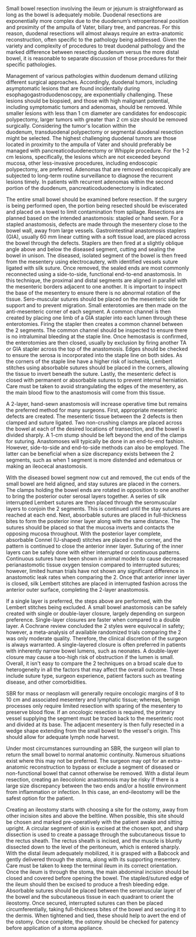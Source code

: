 Small bowel resection involving the ileum or jejunum is straightforward as long as the bowel is adequately mobile. Duodenal resections are exponentially more complex due to the duodenum’s retroperitoneal position and proximity of the ampulla of Vater, biliary tree, and pancreas. For this reason, duodenal resections will almost always require an extra-anatomic reconstruction, often specific to the pathology being addressed. Given the variety and complexity of procedures to treat duodenal pathology and the marked difference between resecting duodenum versus the more distal bowel, it is reasonable to separate discussion of those procedures for their specific pathologies.

Management of various pathologies within duodenum demand utilizing different surgical approaches. Accordingly, duodenal tumors, including asymptomatic lesions that are found incidentally during esophagogastroduodenoscopy, are exponentially challenging. These lesions should be biopsied, and those with high malignant potential, including symptomatic tumors and adenomas, should be removed. While smaller lesions with less than 1 cm diameter are candidates for endoscopic polypectomy, larger tumors with greater than 2 cm size should be removed surgically. Considering the tumor's location within the duodenum, transduodenal polypectomy or segmental duodenal resection might be selected. The highest challenging duodenal tumors are those located in proximity to the ampulla of Vater and should preferably be managed with pancreaticoduodenectomy or Whipple procedure. For the 1-2 cm lesions, specifically, the lesions which are not exceeded beyond mucosa, other less-invasive procedures, including endoscopic polypectomy, are preferred. Adenomas that are removed endoscopically are subjected to long-term routine surveillance to diagnose the recurrent lesions timely. In patients with recurrent adenomas within the second portion of the duodenum, pancreaticoduodenectomy is indicated.

The entire small bowel should be examined before resection. If the surgery is being performed open, the portion being resected should be eviscerated and placed on a towel to limit contamination from spillage. Resections are planned based on the intended anastomosis: stapled or hand sewn. For a stapled anastomosis, defects are made through the mesentery close to the bowel wall, away from large vessels. Gastrointestinal anastomosis staplers (GIA), usually 60 mm linear cutting with a soft tissue load, are placed across the bowel through the defects. Staplers are then fired at a slightly oblique angle above and below the diseased segment, cutting and sealing the bowel in unison. The diseased, isolated segment of the bowel is then freed from the mesentery using electrocautery, with identified vessels suture ligated with silk suture. Once removed, the sealed ends are most commonly reconnected using a side-to-side, functional end-to-end anastomosis. In this technique, the proximal and distal segments are aligned in parallel with the mesenteric borders adjacent to one another. It is important to inspect the base of the mesentery to ensure there is no abnormal rotation of the tissue. Sero-muscular sutures should be placed on the mesenteric side for support and to prevent migration. Small enterotomies are then made on the anti-mesenteric corner of each segment. A common channel is then created by placing one limb of a GIA stapler into each lumen through these enterotomies. Firing the stapler then creates a common channel between the 2 segments. The common channel should be inspected to ensure there is no intraluminal bleeding at the staple line. Once hemostasis is confirmed, the enterotomies are then closed, usually by exclusion by firing another TA or GIA stapler across the top of the anastomosis. Edges should be checked to ensure the serosa is incorporated into the staple line on both sides. As the corners of the staple line have a higher risk of ischemia, Lembert stitches using absorbable sutures should be placed in the corners, allowing the tissue to invert beneath the suture. Lastly, the mesenteric defect is closed with permanent or absorbable sutures to prevent internal herniation. Care must be taken to avoid strangulating the edges of the mesentery, as the main blood flow to the anastomosis will come from this tissue.

A 2-layer, hand-sewn anastomosis will increase operative time but remains the preferred method for many surgeons. First, appropriate mesenteric defects are created. The mesenteric tissue between the 2 defects is then clamped and suture ligated. Two non-crushing clamps are placed across the bowel at each of the desired locations of transection, and the bowel is divided sharply. A 1-cm stump should be left beyond the end of the clamps for suturing. Anastomoses will typically be done in an end-to-end fashion. However, side-to-side and end-to-side methods can also be employed. The latter can be beneficial when a size discrepancy exists between the 2 segments, such as when 1 segment is more distended and edematous or making an ileocecal anastomosis.

With the diseased bowel segment now cut and removed, the cut ends of the small bowel are held aligned, and stay sutures are placed in the corners. The clamps holding the bowel ends are rotated in opposition to one another to bring the posterior outer serosal layers together. A series of silk interrupted Lembert sutures are then placed through the seromuscular layers to conjoin the 2 segments. This is continued until the stay sutures are reached at each end. Next, absorbable sutures are placed in full-thickness bites to form the posterior inner layer along with the same distance. The sutures should be placed so that the mucosa inverts and contacts the opposing mucosa throughout. With the posterior layer complete, absorbable Connel (U-shaped) stitches are placed in the corner, and the pattern is continued to close the anterior inner layer. Suturing of the inner layers can be safely done with either interrupted or continuous patterns. Continuous sutures have been shown in animal models to cause decreased perianastomotic tissue oxygen tension compared to interrupted sutures; however, limited human trials have not shown any significant difference in anastomotic leak rates when comparing the 2. Once that anterior inner layer is closed, silk Lembert stitches are placed in interrupted fashion across the anterior outer surface, completing the 2-layer anastomosis.

If a single layer is preferred, the steps above are performed, with the Lembert stitches being excluded. A small bowel anastomosis can be safely created with single or double-layer closure, largely depending on surgeon preference. Single-layer closures are faster when compared to a double layer. A Cochrane review concluded the 2 styles were equivocal in safety; however, a meta-analysis of available randomized trials comparing the 2 was only moderate quality. Therefore, the clinical discretion of the surgeon is always warranted. A single-layered closure is often preferred in patients with inherently narrow bowel lumens, such as neonates. A double-layer closure may cause a too-high risk of obstruction if the lumen is small. Overall, it isn't easy to compare the 2 techniques on a broad scale due to heterogeneity in all the factors that may affect the overall outcome. These include suture type, surgeon experience, patient factors such as treating disease, and other comorbidities.

SBR for mass or neoplasm will generally require oncologic margins of 8 to 10 cm and associated mesentery and lymphatic tissue; whereas, benign processes only require limited resection with sparing of the mesentery to preserve blood flow. If an oncologic resection is required, the primary vessel supplying the segment must be traced back to the mesenteric root and divided at its base. The adjacent mesentery is then fully resected in a wedge shape extending from the small bowel to the vessel's origin. This should allow for adequate lymph node harvest.

Under most circumstances surrounding an SBR, the surgeon will plan to return the small bowel to normal anatomic continuity. Numerous situations exist where this may not be preferred. The surgeon may opt for an extra-anatomic reconstruction to bypass or exclude a segment of diseased or non-functional bowel that cannot otherwise be removed. With a distal ileum resection, creating an ileocolonic anastomosis may be risky if there is a large size discrepancy between the two ends and/or a hostile environment from inflammation or infection. In this case, an end-ileostomy will be the safest option for the patient.

Creating an ileostomy starts with choosing a site for the ostomy, away from other incision sites and above the beltline. When possible, this site should be chosen and marked pre-operatively with the patient awake and sitting upright. A circular segment of skin is excised at the chosen spot, and sharp dissection is used to create a passage through the subcutaneous tissue to the rectus sheath. The rectus sheath is incised, and the muscle is bluntly dissected down to the level of the peritoneum, which is entered sharply. With the distal ileum adequately mobilized, it is grasped with a Babcock and gently delivered through the stoma, along with its supporting mesentery. Care must be taken to keep the terminal ileum in its correct orientation. Once the ileum is through the stoma, the main abdominal incision should be closed and covered before opening the bowel. The stapled/sutured edge of the ileum should then be excised to produce a fresh bleeding edge. Absorbable sutures should be placed between the seromuscular layer of the bowel and the subcutaneous tissue in each quadrant to orient the ileostomy. Once secured, interrupted sutures can then be placed circumferentially, taking full-thickness bites of the bowel and securing it to the dermis. When tightened and tied, these should help to avert the end of the ostomy. Once complete, the ostomy should be checked for patency before application of a stoma appliance.